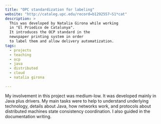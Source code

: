 ```yaml
---
title: "OPC standardization for labeling"
website: "http://cataleg.upc.edu/record=b1292557~S1*cat"
description: >
  This was developed by Natalia Girona while working
  in "El Priodico de Catalunya".
  It introduces the OCP standard in the
  newspaper printing system in order 
  to label them and allow delivery automatization.
tags:
  - projects
  - teaching
  - ocp
  - java
  - distributed
  - cloud
  - natalia girona
  
---
```


My involvement in this project was medium-low.
It was developed mainly in Java plus drivers.
My main tasks were to help to understand underlying technology,
details about Java, how networks work, and protocols about 
distributed machines state consistency coordination.
I also guided in the documentation writing.
